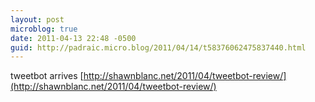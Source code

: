 ```yaml
---
layout: post
microblog: true
date: 2011-04-13 22:48 -0500
guid: http://padraic.micro.blog/2011/04/14/t58376062475837440.html
---
```

tweetbot arrives  [http://shawnblanc.net/2011/04/tweetbot-review/](http://shawnblanc.net/2011/04/tweetbot-review/)

